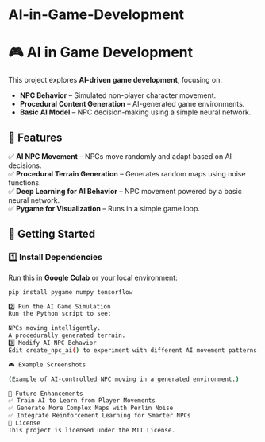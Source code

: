 # AI-in-Game-Development

# 🎮 AI in Game Development

This project explores **AI-driven game development**, focusing on:
- **NPC Behavior** – Simulated non-player character movement.
- **Procedural Content Generation** – AI-generated game environments.
- **Basic AI Model** – NPC decision-making using a simple neural network.

## 📌 Features
✅ **AI NPC Movement** – NPCs move randomly and adapt based on AI decisions.  
✅ **Procedural Terrain Generation** – Generates random maps using noise functions.  
✅ **Deep Learning for AI Behavior** – NPC movement powered by a basic neural network.  
✅ **Pygame for Visualization** – Runs in a simple game loop.  

## 🚀 Getting Started
### 1️⃣ **Install Dependencies**
Run this in **Google Colab** or your local environment:
```bash
pip install pygame numpy tensorflow

2️⃣ Run the AI Game Simulation
Run the Python script to see:

NPCs moving intelligently.
A procedurally generated terrain.
3️⃣ Modify AI NPC Behavior
Edit create_npc_ai() to experiment with different AI movement patterns.

🎮 Example Screenshots

(Example of AI-controlled NPC moving in a generated environment.)

📌 Future Enhancements
✅ Train AI to Learn from Player Movements
✅ Generate More Complex Maps with Perlin Noise
✅ Integrate Reinforcement Learning for Smarter NPCs
📜 License
This project is licensed under the MIT License.
